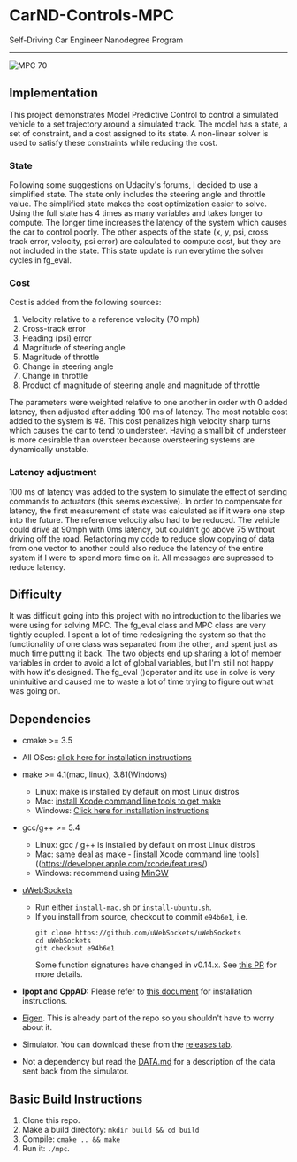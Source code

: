 # CarND-Controls-MPC
Self-Driving Car Engineer Nanodegree Program

---


![MPC 70](./Docs/mpc_70.gif)

## Implementation
This project demonstrates Model Predictive Control to control a simulated vehicle to a set trajectory around a simulated track. The model has a state, a set of constraint, and a cost assigned to its state. A non-linear solver is used to satisfy these constraints while reducing the cost.

### State
Following some suggestions on Udacity's forums, I decided to use a simplified state. The state only includes the steering angle and throttle value. The simplified state makes the cost optimization easier to solve. Using the full state has 4 times as many variables and takes longer to compute. The longer time increases the latency of the system which causes the car to control poorly. The other aspects of the state (x, y, psi, cross track error, velocity, psi error) are calculated to compute cost, but they are not included in the state. This state update is run everytime the solver cycles in fg_eval.

### Cost
Cost is added from the following sources:
1. Velocity relative to a reference velocity (70 mph)
2. Cross-track error
3. Heading (psi) error
4. Magnitude of steering angle
5. Magnitude of throttle
6. Change in steering angle
7. Change in throttle
8. Product of magnitude of steering angle and magnitude of throttle

The parameters were weighted relative to one another in order with 0 added latency, then adjusted after adding 100 ms of latency. The most notable cost added to the system is #8. This cost penalizes high velocity sharp turns which causes the car to tend to understeer. Having a small bit of understeer is more desirable than oversteer because oversteering systems are dynamically unstable.

### Latency adjustment
100 ms of latency was added to the system to simulate the effect of sending commands to actuators (this seems excessive). In order to compensate for latency, the first measurement of state was calculated as if it were one step into the future. The reference velocity also had to be reduced. The vehicle could drive at 90mph with 0ms latency, but couldn't go above 75 without driving off the road. Refactoring my code to reduce slow copying of data from one vector to another could also reduce the latency of the entire system if I were to spend more time on it. All messages are supressed to reduce latency.

## Difficulty
It was difficult going into this project with no introduction to the libaries we were using for solving MPC. The fg_eval class and MPC class are very tightly coupled. I spent a lot of time redesigning the system so that the functionality of one class was separated from the other, and spent just as much time putting it back. The two objects end up sharing a lot of member variables in order to avoid a lot of global variables, but I'm still not happy with how it's designed. The fg_eval ()operator and its use in solve is very unintuitive and caused me to waste a lot of time trying to figure out what was going on.

## Dependencies

* cmake >= 3.5
 * All OSes: [click here for installation instructions](https://cmake.org/install/)
* make >= 4.1(mac, linux), 3.81(Windows)
  * Linux: make is installed by default on most Linux distros
  * Mac: [install Xcode command line tools to get make](https://developer.apple.com/xcode/features/)
  * Windows: [Click here for installation instructions](http://gnuwin32.sourceforge.net/packages/make.htm)
* gcc/g++ >= 5.4
  * Linux: gcc / g++ is installed by default on most Linux distros
  * Mac: same deal as make - [install Xcode command line tools]((https://developer.apple.com/xcode/features/)
  * Windows: recommend using [MinGW](http://www.mingw.org/)
* [uWebSockets](https://github.com/uWebSockets/uWebSockets)
  * Run either `install-mac.sh` or `install-ubuntu.sh`.
  * If you install from source, checkout to commit `e94b6e1`, i.e.
    ```
    git clone https://github.com/uWebSockets/uWebSockets
    cd uWebSockets
    git checkout e94b6e1
    ```
    Some function signatures have changed in v0.14.x. See [this PR](https://github.com/udacity/CarND-MPC-Project/pull/3) for more details.

* **Ipopt and CppAD:** Please refer to [this document](https://github.com/udacity/CarND-MPC-Project/blob/master/install_Ipopt_CppAD.md) for installation instructions.
* [Eigen](http://eigen.tuxfamily.org/index.php?title=Main_Page). This is already part of the repo so you shouldn't have to worry about it.
* Simulator. You can download these from the [releases tab](https://github.com/udacity/self-driving-car-sim/releases).
* Not a dependency but read the [DATA.md](./DATA.md) for a description of the data sent back from the simulator.


## Basic Build Instructions

1. Clone this repo.
2. Make a build directory: `mkdir build && cd build`
3. Compile: `cmake .. && make`
4. Run it: `./mpc`.